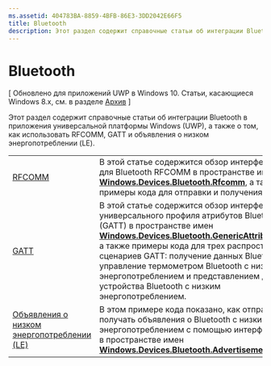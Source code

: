 ```yaml
---
ms.assetid: 404783BA-8859-4BFB-86E3-3DD2042E66F5
title: Bluetooth
description: Этот раздел содержит справочные статьи об интеграции Bluetooth в приложения универсальной платформы Windows (UWP), а также о том, как использовать RFCOMM, GATT и объявления о низком энергопотреблении (LE).
---
```

# Bluetooth

\[ Обновлено для приложений UWP в Windows 10. Статьи, касающиеся Windows 8.x, см. в разделе [Архив](http://go.microsoft.com/fwlink/p/?linkid=619132) \]

Этот раздел содержит справочные статьи об интеграции Bluetooth в приложения универсальной платформы Windows (UWP), а также о том, как использовать RFCOMM, GATT и объявления о низком энергопотреблении (LE).

|        |                  |
|--------|------------------|
| [RFCOMM](send-or-receive-files-with-rfcomm.md)   | В этой статье содержится обзор интерфейсов API для Bluetooth RFCOMM в пространстве имен [**Windows.Devices.Bluetooth.Rfcomm**](https://msdn.microsoft.com/library/windows/apps/Dn263529), а также примеры кода для отправки и получения файла. |
| [GATT](gatt-scenarios.md) | В этой статье содержится обзор интерфейсов API универсального профиля атрибутов Bluetooth (GATT) в пространстве имен [**Windows.Devices.Bluetooth.GenericAttributeProfile**](https://msdn.microsoft.com/library/windows/apps/Dn297685), а также примеры кода для трех распространенных сценариев GATT: получение данных Bluetooth, управление термометром Bluetooth с низким энергопотреблением и представлением данных устройства Bluetooth с низким энергопотреблением. |
| [Объявления о низком энергопотреблении (LE)](http://go.microsoft.com/fwlink/p/?LinkId=619990) | В этом примере кода показано, как отправлять и получать объявления о Bluetooth с низким энергопотреблением с помощью интерфейсов API в пространстве имен [**Windows.Devices.Bluetooth.Advertisement**](https://msdn.microsoft.com/library/windows/apps/Dn894325).  |

 



<!--HONumber=Mar16_HO1-->


